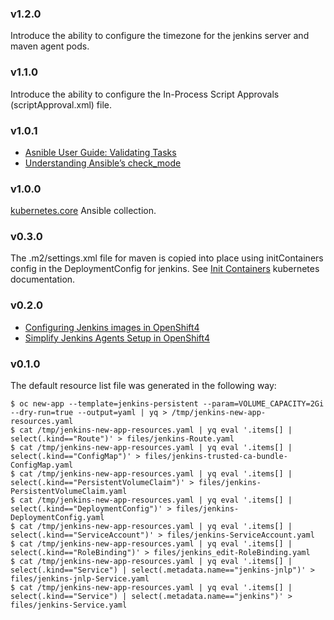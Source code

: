 
### v1.2.0

Introduce the ability to configure the timezone for the jenkins server and maven agent pods.

### v1.1.0

Introduce the ability to configure the In-Process Script Approvals (scriptApproval.xml) file.

### v1.0.1

* [Asnible User Guide: Validating Tasks](https://docs.ansible.com/ansible/latest/user_guide/playbooks_checkmode.html)
* [Understanding Ansible’s check_mode](https://medium.com/opsops/understanding-ansibles-check-mode-299fd8a6a532)

### v1.0.0

[kubernetes.core](https://docs.ansible.com/ansible/latest/collections/kubernetes/core/index.html) Ansible collection.

### v0.3.0

The .m2/settings.xml file for maven is copied into place using initContainers config in the DeploymentConfig for jenkins. See [Init Containers](https://kubernetes.io/docs/concepts/workloads/pods/init-containers/) kubernetes documentation.

### v0.2.0

* [Configuring Jenkins images in OpenShift4](https://docs.openshift.com/container-platform/4.10/openshift_images/using_images/images-other-jenkins.html)
* [Simplify Jenkins Agents Setup in OpenShift4](https://dale-bingham-soteriasoftware.medium.com/simplify-jenkins-slave-agents-setup-in-openshift-4d62a26eda29)

### v0.1.0

The default resource list file was generated in the following way:

```
$ oc new-app --template=jenkins-persistent --param=VOLUME_CAPACITY=2Gi --dry-run=true --output=yaml | yq > /tmp/jenkins-new-app-resources.yaml
$ cat /tmp/jenkins-new-app-resources.yaml | yq eval '.items[] | select(.kind=="Route")' > files/jenkins-Route.yaml
$ cat /tmp/jenkins-new-app-resources.yaml | yq eval '.items[] | select(.kind=="ConfigMap")' > files/jenkins-trusted-ca-bundle-ConfigMap.yaml
$ cat /tmp/jenkins-new-app-resources.yaml | yq eval '.items[] | select(.kind=="PersistentVolumeClaim")' > files/jenkins-PersistentVolumeClaim.yaml
$ cat /tmp/jenkins-new-app-resources.yaml | yq eval '.items[] | select(.kind=="DeploymentConfig")' > files/jenkins-DeploymentConfig.yaml
$ cat /tmp/jenkins-new-app-resources.yaml | yq eval '.items[] | select(.kind=="ServiceAccount")' > files/jenkins-ServiceAccount.yaml
$ cat /tmp/jenkins-new-app-resources.yaml | yq eval '.items[] | select(.kind=="RoleBinding")' > files/jenkins_edit-RoleBinding.yaml
$ cat /tmp/jenkins-new-app-resources.yaml | yq eval '.items[] | select(.kind=="Service") | select(.metadata.name=="jenkins-jnlp")' > files/jenkins-jnlp-Service.yaml
$ cat /tmp/jenkins-new-app-resources.yaml | yq eval '.items[] | select(.kind=="Service") | select(.metadata.name=="jenkins")' > files/jenkins-Service.yaml
```
